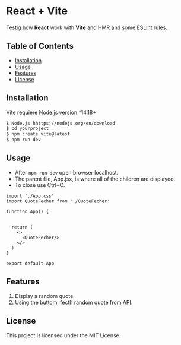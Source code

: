 # React + Vite

Testig how **React** work with **Vite** and HMR and some ESLint rules.

## Table of Contents

- [Installation](#installation)
- [Usage](#usage)
- [Features](#features)
- [License](#license)

## Installation

Vite requiere Node.js version ^14.18+

```bash
$ Node.js hhttps://nodejs.org/en/download
$ cd yourproject
$ npm create vite@latest
$ npm run dev
```

## Usage

- After `npm run dev` open browser localhost. 
- The parent file, App.jsx, is where all of the children are displayed. 
- To close use Ctrl+C.

```
import './App.css'
import QuoteFecher from './QuoteFecher'

function App() {
  

  return (
    <>
      <QuoteFecher/>
    </>
  )
}

export default App
```

## Features

1. Display a random quote.
2. Using the buttom, fecth random quote from API.

## License

This project is licensed under the MIT License.